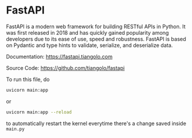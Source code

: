 # FastAPI

FastAPI is a modern web framework for building RESTful APIs in Python. It was first released in 2018 and has quickly gained popularity among developers due to its ease of use, speed and robustness. FastAPI is based on Pydantic and type hints to validate, serialize, and deserialize data.

Documentation: https://fastapi.tiangolo.com

Source Code: https://github.com/tiangolo/fastapi

To run this file, do
```bash
uvicorn main:app
```
or
```bash
uvicorn main:app --reload
```
to automatically restart the kernel everytime there's a change saved inside `main.py`
